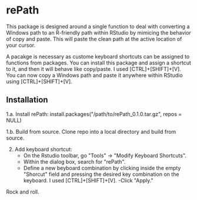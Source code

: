 # rePath

This package is designed around a single function to deal with converting a Windows path to an R-friendly path within RStudio by mimicing the behavior of 
copy and paste.  This will paste the clean path at the active location of your cursor. 

A pacakge is necessary as custome keyboard shortcuts can be assigned to functions from packages. You can install this package and assign a shortcut to it, 
and then it will behave like copy/paste. I used [CTRL]+[SHIFT]+[V]. You can now copy a Windows path and paste it anywhere within RStudio using
[CTRL]+[SHIFT]+[V].

## Installation

1.a. Install rePath:
	install.packages("/path/to/rePath_0.1.0.tar.gz", repos = NULL)

1.b. Build from source.
  Clone repo into a local directory and build from source.

2. Add keyboard shortcut:
	- On the Rstudio toolbar, go "Tools" -> "Modify Keyboard Shortcuts". 
	- Within the dialog box, search for "rePath". 
	- Define a new beyboard combination by clicking inside the empty "Shorcut" field and pressing 
		the desired key combination on the keyboard. I used [CTRL]+[SHIFT]+[V].
	-Click "Apply."

Rock and roll.
